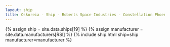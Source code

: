 ```yaml
---
layout: ship
title: Oskoreia - Ship - Roberts Space Industries - Constellation Phoenix
---
```

{% assign ship = site.data.ships[19] %}
{% assign manufacturer = site.data.manufacturers[RSI] %}
{% include ship.html ship=ship manufacturer=manufacturer %}
